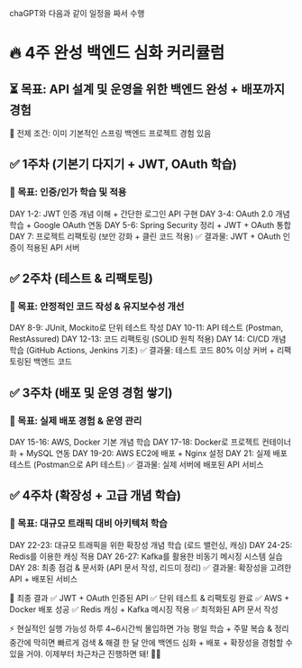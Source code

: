 chaGPT와 다음과 같이 일정을 짜서 수행

# 🔥 4주 완성 백엔드 심화 커리큘럼
## ⏳ 목표: API 설계 및 운영을 위한 백엔드 완성 + 배포까지 경험
📌 전제 조건: 이미 기본적인 스프링 백엔드 프로젝트 경험 있음

## ✅ 1주차 (기본기 다지기 + JWT, OAuth 학습)
### 🎯 목표: 인증/인가 학습 및 적용

DAY 1-2: JWT 인증 개념 이해 + 간단한 로그인 API 구현
DAY 3-4: OAuth 2.0 개념 학습 + Google OAuth 연동
DAY 5-6: Spring Security 정리 + JWT + OAuth 통합
DAY 7: 프로젝트 리팩토링 (보안 강화 + 클린 코드 적용)
✅ 결과물: JWT + OAuth 인증이 적용된 API 서버

## ✅ 2주차 (테스트 & 리팩토링)
### 🎯 목표: 안정적인 코드 작성 & 유지보수성 개선

DAY 8-9: JUnit, Mockito로 단위 테스트 작성
DAY 10-11: API 테스트 (Postman, RestAssured)
DAY 12-13: 코드 리팩토링 (SOLID 원칙 적용)
DAY 14: CI/CD 개념 학습 (GitHub Actions, Jenkins 기초)
✅ 결과물: 테스트 코드 80% 이상 커버 + 리팩토링된 백엔드 코드

## ✅ 3주차 (배포 및 운영 경험 쌓기)
### 🎯 목표: 실제 배포 경험 & 운영 관리

DAY 15-16: AWS, Docker 기본 개념 학습
DAY 17-18: Docker로 프로젝트 컨테이너화 + MySQL 연동
DAY 19-20: AWS EC2에 배포 + Nginx 설정
DAY 21: 실제 배포 테스트 (Postman으로 API 테스트)
✅ 결과물: 실제 서버에 배포된 API 서비스

## ✅ 4주차 (확장성 + 고급 개념 학습)
### 🎯 목표: 대규모 트래픽 대비 아키텍처 학습

DAY 22-23: 대규모 트래픽을 위한 확장성 개념 학습 (로드 밸런싱, 캐싱)
DAY 24-25: Redis를 이용한 캐싱 적용
DAY 26-27: Kafka를 활용한 비동기 메시징 시스템 실습
DAY 28: 최종 점검 & 문서화 (API 문서 작성, 리드미 정리)
✅ 결과물: 확장성을 고려한 API + 배포된 서비스

📌 최종 결과
✅ JWT + OAuth 인증된 API
✅ 단위 테스트 & 리팩토링 완료
✅ AWS + Docker 배포 성공
✅ Redis 캐싱 + Kafka 메시징 적용
✅ 최적화된 API 문서 작성

⚡ 현실적인 실행 가능성
하루 4~6시간씩 몰입하면 가능
평일 학습 + 주말 복습 & 정리
중간에 막히면 빠르게 검색 & 해결
한 달 안에 백엔드 심화 + 배포 + 확장성을 경험할 수 있을 거야.
이제부터 차근차근 진행하면 돼! 🚀🔥
